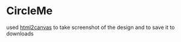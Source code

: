 # CircleMe

used [html2canvas](https://html2canvas.hertzen.com/) to take screenshot of the design and to save it to downloads
